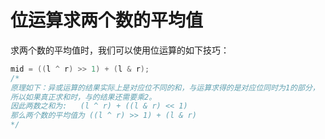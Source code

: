 # 位运算求两个数的平均值

求两个数的平均值时，我们可以使用位运算的如下技巧：

```c++
mid = ((l ^ r) >> 1) + (l & r);
/*
原理如下：异或运算的结果实际上是对应位不同的和，与运算求得的是对应位同时为1的部分，
所以如果真正求和时，与的结果还需要乘2。
因此两数之和为:   (l ^ r) + ((l & r) << 1)
那么两个数的平均值为 ((l ^ r) >> 1) + (l & r)
*/
```

